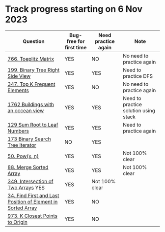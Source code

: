 # Track progress starting on 6 Nov 2023
| Question                                                                                      | Bug-free for first time | Need practice again | Note                         |
| ---------------------------------------------------------------------                         | ----------------------- |---------------------|------------------------------|
| [766. Toeplitz Matrix](https://leetcode.com/problems/toeplitz-matrix)                         | YES                     | NO                    | No need to practice again    |
| [199. Binary Tree Right Side View](https://leetcode.com/problems/binary-tree-right-side-view) | YES                     | YES                   | Need to practice DFS         |
| [347. Top K Frequent Elements](https://leetcode.com/problems/top-k-frequent-elements/)        | YES                     | NO                    | No need to practice again    |
| [1762 Buildings with an occean view](https://leetcode.com/problems/buildings-with-an-ocean-view)  | YES                 | YES                   | Need to practice solution using stack   |
| [129 Sum Root to Leaf Numbers](https://leetcode.com/problems/sum-root-to-leaf-numbers)            | YES                 | YES                   | Need to practice again   
| [173 Binary Search Tree Iterator](https://leetcode.com/problems/binary-search-tree-iterator)      | NO                  | YES                   |                          
| [50. Pow(x, n)](https://leetcode.com/problems/powx-n/)                                            | YES                 | YES                   | Not 100% clear           
| [88. Merge Sorted Array](https://leetcode.com/problems/merge-sorted-array)                        | YES                 | YES                    | Not 100% clear                      
| [349. Intersection of Two Arrays](https://leetcode.com/problems/intersection-of-two-arrays)        YES                 | YES                    | Not 100% clear          
| [34. Find First and Last Position of Element in Sorted Array](https://leetcode.com/problems/find-first-and-last-position-of-element-in-sorted-array/)                  | YES                 | NO                    |                          |
| [973. K Closest Points to Origin](https://leetcode.com/problems/k-closest-points-to-origin)       | YES                 | NO                   |                          |
